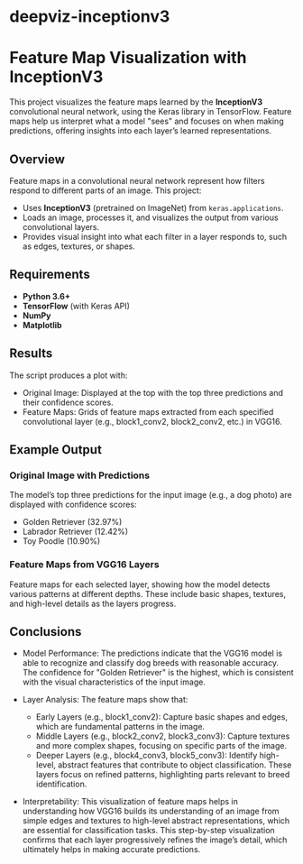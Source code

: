 # deepviz-inceptionv3
# Feature Map Visualization with InceptionV3

This project visualizes the feature maps learned by the **InceptionV3** convolutional neural network, using the Keras library in TensorFlow. Feature maps help us interpret what a model "sees" and focuses on when making predictions, offering insights into each layer’s learned representations.


## Overview

Feature maps in a convolutional neural network represent how filters respond to different parts of an image. This project:
- Uses **InceptionV3** (pretrained on ImageNet) from `keras.applications`.
- Loads an image, processes it, and visualizes the output from various convolutional layers.
- Provides visual insight into what each filter in a layer responds to, such as edges, textures, or shapes.

## Requirements

- **Python 3.6+**
- **TensorFlow** (with Keras API)
- **NumPy**
- **Matplotlib**

## Results

The script produces a plot with:

- Original Image: Displayed at the top with the top three predictions and their confidence scores.
- Feature Maps: Grids of feature maps extracted from each specified convolutional layer (e.g., block1_conv2, block2_conv2, etc.) in VGG16.

## Example Output

### Original Image with Predictions

The model’s top three predictions for the input image (e.g., a dog photo) are displayed with confidence scores:

- Golden Retriever (32.97%)
- Labrador Retriever (12.42%)
- Toy Poodle (10.90%)

### Feature Maps from VGG16 Layers
Feature maps for each selected layer, showing how the model detects various patterns at different depths. These include basic shapes, textures, and high-level details as the layers progress.


## Conclusions

-  Model Performance: The predictions indicate that the VGG16 model is able to recognize and classify dog breeds with reasonable accuracy. The confidence for "Golden Retriever" is the highest, which is consistent with the visual characteristics of the input image.

-  Layer Analysis: The feature maps show that:

      - Early Layers (e.g., block1_conv2): Capture basic shapes and edges, which are fundamental patterns in the image.
      - Middle Layers (e.g., block2_conv2, block3_conv3): Capture textures and more complex shapes, focusing on specific parts of the image.
      - Deeper Layers (e.g., block4_conv3, block5_conv3): Identify high-level, abstract features that contribute to object classification. These layers focus on refined patterns, highlighting parts relevant to breed identification.

-  Interpretability: This visualization of feature maps helps in understanding how VGG16 builds its understanding of an image from simple edges and textures to high-level abstract representations, which are essential for classification tasks. This step-by-step visualization confirms that each layer progressively refines the image’s detail, which ultimately helps in making accurate predictions.

